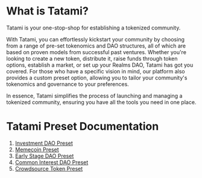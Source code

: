 # What is Tatami?

Tatami is your one-stop-shop for establishing a tokenized community.

With Tatami, you can effortlessly kickstart your community by choosing from a range of pre-set tokenomics and DAO structures, all of which are based on proven models from successful past ventures. Whether you're looking to create a new token, distribute it, raise funds through token options, establish a market, or set up your Realms DAO, Tatami has got you covered. For those who have a specific vision in mind, our platform also provides a custom preset option, allowing you to tailor your community's tokenomics and governance to your preferences.

In essence, Tatami simplifies the process of launching and managing a tokenized community, ensuring you have all the tools you need in one place. 

# Tatami Preset Documentation

1. [Investment DAO Preset](https://github.com/Tatami-Maker/documentation/blob/main/Investment%20DAO%20Preset.md)
2. [Memecoin Preset](https://github.com/Tatami-Maker/documentation/blob/main/Memecoin%20Preset.md)
3. [Early Stage DAO Preset](https://github.com/Tatami-Maker/documentation/blob/main/Early%20Stage%20DAO%20Preset%20-%20Documentation.md)
4. [Common Interest DAO Preset](https://github.com/Tatami-Maker/documentation/blob/main/Common%20Interest%20DAO%20Preset.md)
5. [Crowdsource Token Preset](https://github.com/Tatami-Maker/documentation/blob/main/Crowdsource%20Token.md)
